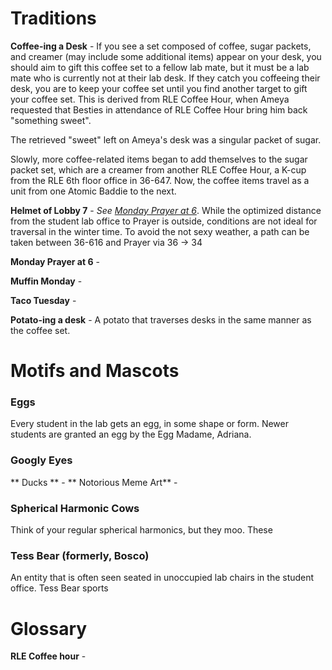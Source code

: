# Traditions
**Coffee-ing a Desk** - If you see a set composed of coffee, sugar packets, and creamer (may include some additional items) appear on your desk, you should aim to gift this coffee set to a fellow lab mate, but it must be a lab mate who is currently not at their lab desk. If they catch you coffeeing their desk, you are to keep your coffee set until you find another target to gift your coffee set. This is derived from RLE Coffee Hour, when Ameya requested that Besties in attendance of RLE Coffee Hour bring him back "something sweet". 

The retrieved "sweet" left on Ameya's desk was a singular packet of sugar.

Slowly, more coffee-related items began to add themselves to the sugar packet set, which are a creamer from another RLE Coffee Hour, a K-cup from the RLE 6th floor office in 36-647. Now, the coffee items travel as a unit from one Atomic Baddie to the next.

**Helmet of Lobby 7** - *See [Monday Prayer at 6](#monday-prayer-at-6)*. While the optimized distance from the student lab office to Prayer is outside, conditions are not ideal for traversal in the winter time. To avoid the not sexy weather, a path can be taken between 36-616 and Prayer via 36 → 34 

**Monday Prayer at 6** - 

**Muffin Monday** - 

**Taco Tuesday** - 

**Potato-ing a desk** - A potato that traverses desks in the same manner as the coffee set.

# Motifs and Mascots
### Eggs
Every student in the lab gets an egg, in some shape or form. Newer students are granted an egg by the Egg Madame, Adriana.
### Googly Eyes
** Ducks ** -
** Notorious Meme Art** - 
### Spherical Harmonic Cows
Think of your regular spherical harmonics, but they moo. These 
### Tess Bear (formerly, Bosco)
An entity that is often seen seated in unoccupied lab chairs in the student office. Tess Bear sports 

# Glossary
**RLE Coffee hour** - 
